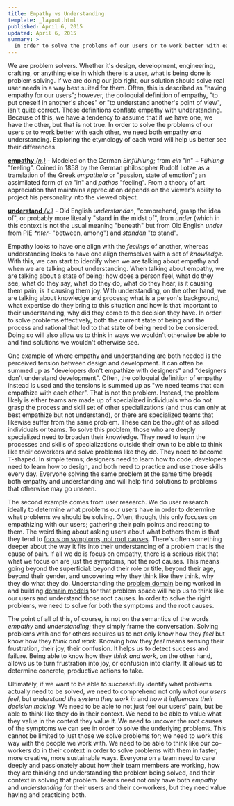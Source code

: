 ```yaml
---
title: Empathy vs Understanding
template: _layout.html
published: April 6, 2015
updated: April 6, 2015
summary: >
  In order to solve the problems of our users or to work better with each other, we need both empathy *and* understanding.
---
```

We are problem solvers. Whether it's design, development, engineering, crafting, or anything else in which there is a user, what is being done is problem solving. If we are doing our job right, our solution should solve real user needs in a way best suited for them. Often, this is described as "having empathy for our users"; however, the colloquial definition of empathy, "to put oneself in another's shoes" or "to understand another's point of view", isn't quite correct. These definitions conflate empathy with understanding. Because of this, we have a tendency to assume that if we have one, we have the other, but that is not true. In order to solve the problems of our users or to work better with each other, we need both empathy *and* understanding. Exploring the etymology of each word will help us better see their differences.

[**empathy** *(n.)*](http://www.etymonline.com/index.php?term=empathy) - Modeled on the German *Einfühlung*; from *ein* "in" + *Fühlung* "feeling". Coined in 1858 by the German philosopher Rudolf Lotze as a translation of the Greek *empatheia* or "passion, state of emotion"; an assimilated form of *en* "in" and *pathos* "feeling". From a theory of art appreciation that maintains appreciation depends on the viewer's ability to project his personality into the viewed object.

[**understand** *(v.)*](http://www.etymonline.com/index.php?term=understand) - Old English *understandan*, "comprehend, grasp the idea of", or probably more literally "stand in the midst of", from *under* (which in this context is not the usual meaning "beneath" but from Old English *under* from PIE _*nter-_ "between, among") and *standan* "to stand".

Empathy looks to have one align with the *feelings* of another, whereas understanding looks to have one align themselves with a set of *knowledge*. With this, we can start to identify when we are talking about empathy and when we are talking about understanding. When talking about empathy, we are talking about a state of being; how does a person feel, what do they see, what do they say, what do they do, what do they hear, is it causing them pain, is it causing them joy. With understanding, on the other hand, we are talking about knowledge and process; what is a person's background, what expertise do they bring to this situation and how is that important to their understanding, why did they come to the decision they have. In order to solve problems effectively, both the current state of being and the process and rational that led to that state of being need to be considered. Doing so will also allow us to think in ways we wouldn't otherwise be able to and find solutions we wouldn't otherwise see.

One example of where empathy and understanding are both needed is the perceived tension between design and development. It can often be summed up as "developers don't empathize with designers" and "designers don't understand development". Often, the colloquial definition of empathy instead is used and the tensions is summed up as "we need teams that can empathize with each other". That is not the problem. Instead, the problem likely is either teams are made up of specialized individuals who do not grasp the process and skill set of other specializations (and thus can only at best empathize but not understand), or there are specialized teams that likewise suffer from the same problem. These can be thought of as siloed individuals or teams. To solve this problem, those who are deeply specialized need to broaden their knowledge. They need to learn the processes and skills of specializations outside their own to be able to think like their coworkers and solve problems like they do. They need to become T-shaped. In simple terms; designers need to learn how to code, developers need to learn how to design, and both need to practice and use those skills every day. Everyone solving the same problem at the same time breeds both empathy and understanding and will help find solutions to problems that otherwise may go unseen.

The second example comes from user research. We do user research ideally to determine what problems our users have in order to determine what problems we should be solving. Often, though, this only focuses on empathizing with our users; gathering their pain points and reacting to them. The weird thing about asking users about what bothers them is that they tend to [focus on symptoms, not root causes](http://www.washington.edu/research/rapid/resources/toolsTemplates/root_cause_analysis.pdf). There's often something deeper about the way it fits into their understanding of a problem that is the cause of pain. If all we do is focus on empathy, there is a serious risk that what we focus on are just the symptoms, not the root causes. This means going beyond the superficial: beyond their role or title, beyond their age, beyond their gender, and uncovering why they think like they think, why they do what they do. Understanding the [problem domain](http://en.wikipedia.org/wiki/Problem_domain) being worked in and building [domain models](http://en.wikipedia.org/wiki/Domain_model) for that problem space will help us to think like our users and understand those root causes. In order to solve the right problems, we need to solve for both the symptoms and the root causes.

The point of all of this, of course, is not on the semantics of the words *empathy* and *understanding*; they simply frame the conversation. Solving problems with and for others requires us to not only know how they *feel* but know how they *think and work*. Knowing how they *feel* means sensing their frustration, their joy, their confusion. It helps us to detect success and failure. Being able to know how they *think and work*, on the other hand, allows us to turn frustration into joy, or confusion into clarity. It allows us to determine concrete, productive actions to take.

Ultimately, if we want to be able to successfully identify what problems actually need to be solved, we need to comprehend not only *what our users feel*, but *understand the system they work in* and *how it influences their decision making*. We need to be able to not just feel our users' pain, but be able to think like they do in their context. We need to be able to value what they value in the context they value it. We need to uncover the root causes of the symptoms we can see in order to solve the underlying problems. This cannot be limited to just those we solve problems for; we need to work this way with the people we work with. We need to be able to think like our co-workers do in their context in order to solve problems with them in faster, more creative, more sustainable ways. Everyone on a team need to care deeply and passionately about how their team members are working, how they are thinking and understanding the problem being solved, and their context in solving that problem. Teams need not only have both *empathy* and *understanding* for their users and their co-workers, but they need value having and practicing both.
